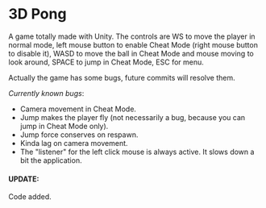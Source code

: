 # 3D Pong


A game totally made with Unity.
The controls are WS to move the player in normal mode, left mouse button to enable Cheat Mode (right mouse button to disable it), WASD to move the ball in Cheat Mode and mouse moving to look around, SPACE to jump in Cheat Mode, ESC for menu.

Actually the game has some bugs, future commits will resolve them.  

_Currently known bugs_:

* Camera movement in Cheat Mode.  
* Jump makes the player fly (not necessarily a bug, because you can jump in Cheat Mode only).  
* Jump force conserves on respawn.  
* Kinda lag on camera movement.  
* The "listener" for the left click mouse is always active. It slows down a bit the application.  

<h4> UPDATE: </h4>
  Code added.
